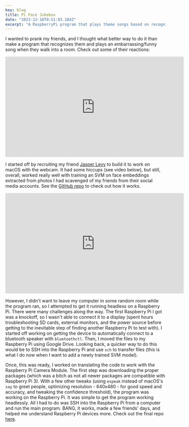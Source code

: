 ```yaml
---
key: blog
title: Pi Face Jukebox
date: "2023-12-18T0:51:03.284Z"
excerpt: "A RaspberryPi program that plays theme songs based on recognized faces"
---
```


I wanted to prank my friends, and I thought what better way to do it than make a program that recognizes them and plays an embarrassing/funny song when they walk into a room. Check out some of their reactions:

<iframe width="560" height="315" src="https://www.youtube.com/embed/r57Zn2JfX4s?si=BJOD1LnsNZwE1MQb" title="YouTube video player" frameborder="0" allow="accelerometer; autoplay; clipboard-write; encrypted-media; gyroscope; picture-in-picture; web-share" allowfullscreen></iframe>

I started off by recruiting my friend [Jasper Levy](https://github.com/jaslevy) to build it to work on macOS with the webcam. It had some hiccups (see video below), but still, overall, worked really well with training an SVM on face embeddings extracted from photos I had scavenged of my friends from their social media accounts. See the [GitHub repo](https://github.com/jaslevy/FaceRecogThemeSongenator) to check out how it works.

<iframe width="560" height="315" src="https://www.youtube.com/embed/4BjLPnus9k8" title="YouTube video player" frameborder="0" allow="accelerometer; autoplay; clipboard-write; encrypted-media; gyroscope; picture-in-picture" allowfullscreen></iframe>

However, I didn't want to leave my computer in some random room while the program ran, so I attempted to get it running headless on a Raspberry Pi. There were many challenges along the way. The first Raspberry Pi I got was a knockoff, so I wasn't able to connect it to a display (spent hours troubleshooting SD cards, external monitors, and the power source before getting to the inevitable step of finding another Raspberry Pi to test with). I started off working on getting the device to automatically connect to a bluetooth speaker with `bluetoothctl`. Then, I moved the files to my Raspberry Pi using Google Drive. Looking back, a quicker way to do this would be to SSH into the Raspberry Pi and use `sch` to transfer files (this is what I do now when I want to add a newly trained SVM model).

Once, this was ready, I worked on translating the code to work with the Raspberry Pi Camera Module. The first step was downloading the proper packages (which was a bitch as not all newer packages are compatible with Raspberry Pi 3). With a few other tweaks (using `espeak` instead of macOS's `say` to greet people, optimizing resolution - 640x480 - for good speed and accuracy, and tweaking the confidence threshold), the program was working on the Raspberry Pi. It was simple to get the program working headlessly. All I had to do was SSH into the Raspberry Pi from a computer and run the main program. BANG, it works, made a few friends' days, and helped me understand Raspberry Pi devices more. Check out the final repo [here](https://github.com/krisselberg/PiFaceJukebox).

